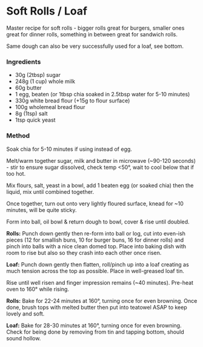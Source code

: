 # Soft Rolls / Loaf

Master recipe for soft rolls - bigger rolls great for burgers, smaller ones great for dinner rolls, 
something in between great for sandwich rolls.

Same dough can also be very successfully used for a loaf, see bottom.

### Ingredients

* 30g (2tbsp) sugar
* 248g (1 cup) whole milk
* 60g butter
* 1 egg, beaten (or 1tbsp chia soaked in 2.5tbsp water for 5-10 minutes)
* 330g white bread flour (+15g to flour surface)
* 100g wholemeal bread flour 
* 8g (1tsp) salt 
* 1tsp quick yeast

### Method 

Soak chia for 5-10 minutes if using instead of egg.

Melt/warm together sugar, milk and butter in microwave (~90-120 seconds) - stir to ensure sugar 
dissolved, check temp <50°, wait to cool below that if too hot.

Mix flours, salt, yeast in a bowl, add 1 beaten egg (or soaked chia) then the liquid, mix until combined together.

Once together, turn out onto very lightly floured surface, knead for ~10 minutes, will be quite 
sticky. 

Form into ball, oil bowl & return dough to bowl, cover & rise until doubled. 

**Rolls:** Punch down gently then re-form into ball or log, cut into even-ish pieces (12 for smallish buns, 
10 for burger buns, 16 for dinner rolls) and pinch into balls with a nice clean domed top. Place 
into baking dish with room to rise but also so they crash into each other once risen. 

**Loaf:** Punch down gently then flatten, roll/pinch up into a loaf creating as much tension across the top
as possible. Place in well-greased loaf tin.

Rise until well risen and finger impression remains  (~40 minutes). Pre-heat oven to 160° while 
rising.

**Rolls:** Bake for 22-24 minutes at 160°, turning once for even browning. Once done, brush tops with melted
butter then put into teatowel ASAP to keep lovely and soft.

**Loaf:** Bake for 28-30 minutes at 160°, turning once for even browning. Check for being done by removing
from tin and tapping bottom, should sound hollow.
